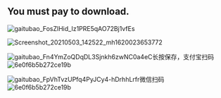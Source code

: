 
## You must pay to download.

![gaitubao_FosZlHid_Iz1PRE5qAO72Bj1vfEs](https://user-images.githubusercontent.com/82256583/116867416-b5ec2000-ac3f-11eb-9e14-05311a157cdb.jpg)

![Screenshot_20210503_142522_mh1620023653772](https://user-images.githubusercontent.com/82256583/116847223-b0311300-ac1c-11eb-9766-fb85b552e768.jpg)

![gaitubao_Fn4YmZoQDqDL3Sjnkh6zwNC0a4eC](https://user-images.githubusercontent.com/82256583/116968930-0323cc80-ace8-11eb-8205-3cc73fd5f1a0.jpg)长按保存，支付宝扫码
![6e0f6b5b272ce19b](https://user-images.githubusercontent.com/82256583/116969392-c60c0a00-ace8-11eb-96ff-9496691bd0a0.gif)


![gaitubao_FpVhTvzUPfq4PyJCy4-hDrhhLrfr](https://user-images.githubusercontent.com/82256583/116968939-06b75380-ace8-11eb-9b97-7bf52158b076.jpg)微信扫码
![6e0f6b5b272ce19b](https://user-images.githubusercontent.com/82256583/116969410-cb695480-ace8-11eb-87c9-6c8fb5638ef8.gif)


